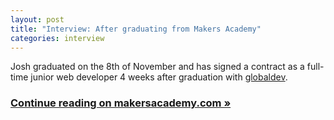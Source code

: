 ```yaml
---
layout: post
title: "Interview: After graduating from Makers Academy"
categories: interview
---
```

Josh graduated on the 8th of November and has signed a contract as a full-time junior web developer 4 weeks after graduation with [globaldev].

### [Continue reading on makersacademy.com &raquo;]

[globaldev]: http://globaldev.co.uk/
[Continue reading on makersacademy.com &raquo;]: http://blog.makersacademy.com/from-west-end-theatre-to-coding-everyday

